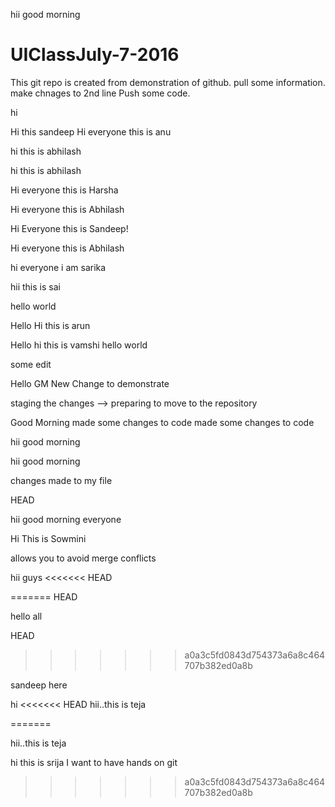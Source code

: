 

hii good morning


# UIClassJuly-7-2016

This git repo is created from demonstration of github. pull some information. make chnages to 2nd line
Push some code.


hi

Hi this sandeep
Hi everyone this is anu

hi this is abhilash


hi this is abhilash


Hi everyone this is Harsha


Hi everyone this is Abhilash


Hi Everyone this is Sandeep!

Hi everyone this is Abhilash


hi everyone i am sarika

hii this is sai

hello world

Hello
Hi this is arun

Hello 
hi this is vamshi
hello world

some edit

Hello GM
New Change to demonstrate


staging the changes --> preparing to move to the repository


Good Morning    made some changes to code
made some changes to code


hii good morning


hii good morning

changes made to my file

HEAD


hii good morning everyone

Hi This is Sowmini


allows you to avoid merge conflicts 

hii guys
<<<<<<< HEAD

=======
 HEAD

hello all

 HEAD
>>>>>>> a0a3c5fd0843d754373a6a8c464707b382ed0a8b

sandeep here

hi
<<<<<<< HEAD
hii..this is teja

=======

hii..this is teja

hi this is srija
I want to have hands on git
>>>>>>> a0a3c5fd0843d754373a6a8c464707b382ed0a8b
